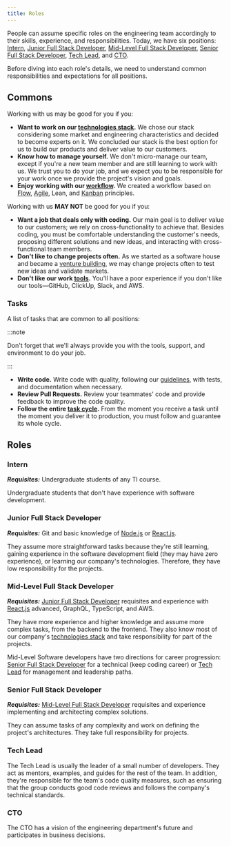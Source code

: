 ```yaml
---
title: Roles
---
```


People can assume specific roles on the engineering team accordingly to their skills, experience, and responsibilities. Today, we have six positions: [Intern](#intern), [Junior Full Stack Developer](#junior-full-stack-developer), [Mid-Level Full Stack Developer](#mid-level-full-stack-developer), [Senior Full Stack Developer](#senior-full-stack-developer), [Tech Lead](#tech-lead), and [CTO](#cto).

Before diving into each role's details, we need to understand common responsibilities and expectations for all positions.

## Commons

Working with us may be good for you if you:

- **Want to work on our [technologies stack](/docs/engineering/technologies).** We chose our stack considering some market and engineering characteristics and decided to become experts on it. We concluded our stack is the best option for us to build our products and deliver value to our customers.
- **Know how to manage yourself.** We don't micro-manage our team, except if you're a new team member and are still learning to work with us. We trust you to do your job, and we expect you to be responsible for your work once we provide the project's vision and goals.
- **Enjoy working with our [workflow](/docs/engineering/workflow).** We created a workflow based on [Flow](https://arantespp.com/books/the-principles-of-product-development-flow), [Agile](https://arantespp.com/zettel/agile), Lean, and [Kanban](https://arantespp.com/zettel/kanban) principles.

Working with us **MAY NOT** be good for you if you:

- **Want a job that deals only with coding.** Our main goal is to deliver value to our customers; we rely on cross-functionality to achieve that. Besides coding, you must be comfortable understanding the customer's needs, proposing different solutions and new ideas, and interacting with cross-functional team members.
- **Don't like to change projects often.** As we started as a software house and became a [venture building](https://arantespp.com/zettel/startup-studio), we may change projects often to test new ideas and validate markets.
- **Don't like our work [tools](/docs/engineering/onboarding#tools).** You'll have a poor experience if you don't like our tools—GitHub, ClickUp, Slack, and AWS.

### Tasks

A list of tasks that are common to all positions:

:::note

Don't forget that we'll always provide you with the tools, support, and environment to do your job.

:::

- **Write code.** Write code with quality, following our [guidelines](/docs/engineering/guidelines), with tests, and documentation when necessary.
- **Review Pull Requests.** Review your teammates' code and provide feedback to improve the code quality.
- **Follow the entire [task cycle](/docs/engineering/workflow/kanban#teams-high-level-routine).** From the moment you receive a task until the moment you deliver it to production, you must follow and guarantee its whole cycle.

## Roles

### Intern

**_Requisites:_** Undergraduate students of any TI course.

Undergraduate students that don't have experience with software development.

### Junior Full Stack Developer

**_Requisites:_** Git and basic knowledge of [Node.js](https://nodejs.org/en/) or [React.js](https://www.reactjs.org/).

They assume more straightforward tasks because they're still learning, gaining experience in the software development field (they may have zero experience), or learning our company's technologies. Therefore, they have low responsibility for the projects.

### Mid-Level Full Stack Developer

**_Requisites:_** [Junior Full Stack Developer](#junior-full-stack-developer) requisites and experience with [React.js](https://www.reactjs.org/) advanced, GraphQL, TypeScript, and AWS.

They have more experience and higher knowledge and assume more complex tasks, from the backend to the frontend. They also know most of our company's [technologies stack](/docs/engineering/technologies) and take responsibility for part of the projects.

Mid-Level Software developers have two directions for career progression: [Senior Full Stack Developer](#senior-full-stack-developer) for a technical (keep coding career) or [Tech Lead](#tech-lead) for management and leadership paths.

### Senior Full Stack Developer

**_Requisites:_** [Mid-Level Full Stack Developer](#mid-level-full-stack-developer) requisites and experience implementing and architecting complex solutions.

They can assume tasks of any complexity and work on defining the project's architectures. They take full responsibility for projects.

### Tech Lead

The Tech Lead is usually the leader of a small number of developers. They act as mentors, examples, and guides for the rest of the team. In addition, they're responsible for the team's code quality measures, such as ensuring that the group conducts good code reviews and follows the company's technical standards.

### CTO

The CTO has a vision of the engineering department's future and participates in business decisions.
